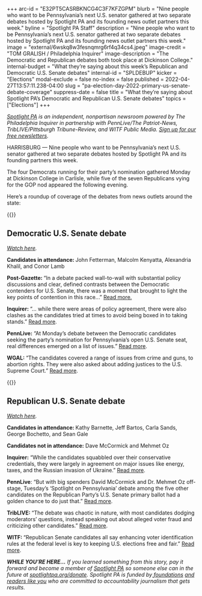 +++
arc-id = "E32PT5CASRBKNCG4C3F7KFZGPM"
blurb = "Nine people who want to be Pennsylvania’s next U.S. senator gathered at two separate debates hosted by Spotlight PA and its founding news outlet partners this week."
byline = "Spotlight PA Staff"
description = "Nine people who want to be Pennsylvania’s next U.S. senator gathered at two separate debates hosted by Spotlight PA and its founding news outlet partners this week."
image = "external/6wskq8w3fesnqmrg6rf4q34cs4.jpeg"
image-credit = "TOM GRALISH / Philadelphia Inquirer"
image-description = "The Democratic and Republican debates both took place at Dickinson College."
internal-budget = "What they’re saying about this week’s Republican and Democratic U.S. Senate debates"
internal-id = "SPLDEBUP"
kicker = "Elections"
modal-exclude = false
no-index = false
published = 2022-04-27T13:57:11.238-04:00
slug = "pa-election-day-2022-primary-us-senate-debate-coverage"
suppress-date = false
title = "What they’re saying about Spotlight PA’s Democratic and Republican U.S. Senate debates"
topics = ["Elections"]
+++

<a href="https://lesspage.com/"><i>Spotlight PA</i></a><i> is an independent, nonpartisan newsroom powered by The Philadelphia Inquirer in partnership with PennLive/The Patriot-News, TribLIVE/Pittsburgh Tribune-Review, and WITF Public Media. </i><a href="https://lesspage.com/newsletters"><i>Sign up for our free newsletters</i></a><i>.</i>

HARRISBURG — Nine people who want to be Pennsylvania’s next U.S. senator gathered at two separate debates hosted by Spotlight PA and its founding partners this week.

The four Democrats running for their party’s nomination gathered Monday at Dickinson College in Carlisle, while five of the seven Republicans vying for the GOP nod appeared the following evening.

Here’s a roundup of coverage of the debates from news outlets around the state:

{{<picture src="external/raawtrcy7xxad9yrmehd5fedp4.jpeg" description="U.S. Senate candidates, from left: Lt. Gov. John Fetterman, state Rep. Malcolm Kenyatta, Jenkintown Borough Councilmember Alex Khalil, and U.S. Rep. Conor Lamb at Dickinson College." caption="U.S. Senate candidates, from left: Lt. Gov. John Fetterman, state Rep. Malcolm Kenyatta, Jenkintown Borough Councilmember Alex Khalil, and U.S. Rep. Conor Lamb at Dickinson College." credit="TOM GRALISH / Philadelphia Inquirer">}} 

## Democratic U.S. Senate debate

<a href="http://players.brightcove.net/2549849263001/default_default/index.html?videoId=6305118992001" target="_blank"><i>Watch here</i></a><i>.</i>

<b>Candidates in attendance: </b>John Fetterman, Malcolm Kenyatta, Alexandria Khalil, and Conor Lamb

<b>Post-Gazette: </b>“In a debate packed wall-to-wall with substantial policy discussions and clear, defined contrasts between the Democratic contenders for U.S. Senate, there was a moment that brought to light the key points of contention in this race...” <a href="https://www.post-gazette.com/news/politics-state/2022/04/25/democratic-senate-debate-pennsylvania/stories/202204250107" target="_blank">Read more.</a>

<script src="https://lesspage.com/embed.js" async></script><div data-spl-embed-version="1" data-spl-src="https://lesspage.com/embeds/newsletter/"></div>

<b>Inquirer: </b>“... while there were areas of policy agreement, there were also clashes as the candidates tried at times to avoid being boxed in to taking stands.” <a href="https://www.inquirer.com/politics/election/pa-democratic-senate-debate-fetterman-lamb-kenyatta-khalil-20220425.html" target="_blank">Read more</a>.

<b>PennLive:</b> “At Monday’s debate between the Democratic candidates seeking the party’s nomination for Pennsylvania’s open U.S. Senate seat, real differences emerged on a list of issues.” <a href="https://www.pennlive.com/news/2022/04/pas-democratic-us-senate-candidates-divide-on-several-issues-in-monday-debate.html" target="_blank">Read more</a>.

<b>WGAL: </b>“The candidates covered a range of issues from crime and guns, to abortion rights. They were also asked about adding justices to the U.S. Supreme Court.” <a href="https://www.wgal.com/article/democratic-candidates-pennsylvania-us-senate-debate-dickinson-college-carlisle-cumberland-county/39824898#" target="_blank">Read more</a>.

{{<picture src="external/yzty5gtzecbywd2pwvh6kwvcpr.jpeg" description="Republican candidates for U.S. Senate, from left: Kathy Barnette, Jeff Bartos, George Bochetto, Sean Gale, and Carla Sands at Dickinson College." caption="Republican candidates for U.S. Senate, from left: Kathy Barnette, Jeff Bartos, George Bochetto, Sean Gale, and Carla Sands at Dickinson College." credit="TOM GRALISH / Philadelphia Inquirer">}} 

## Republican U.S. Senate debate

<a href="http://players.brightcove.net/2549849263001/default_default/index.html?videoId=6305224549001" target="_blank"><i>Watch here</i></a><i>.</i>

<b>Candidates in attendance: </b>Kathy Barnette, Jeff Bartos, Carla Sands, George Bochetto, and Sean Gale

<b>Candidates not in attendance:</b> Dave McCormick and Mehmet Oz

<b>Inquirer:</b> “While the candidates squabbled over their conservative credentials, they were largely in agreement on major issues like energy, taxes, and the Russian invasion of Ukraine.” <a href="https://www.inquirer.com/politics/election/pennsylvania-senate-debate-gop-second-barnette-bartos-sands-20220426.html" target="_blank">Read more</a>.

<b>PennLive</b>: “But with big spenders David McCormick and Dr. Mehmet Oz off-stage, Tuesday’s ‘Spotlight on Pennsylvania’ debate among the five other candidates on the Republican Party’s U.S. Senate primary ballot had a golden chance to do just that.” <a href="https://www.pennlive.com/news/2022/04/with-big-spenders-off-stage-the-pack-tries-to-shake-up-pas-republican-senate-race.html" target="_blank">Read more</a>.

<script src="https://lesspage.com/embed.js" async></script><div data-spl-embed-version="1" data-spl-src="https://lesspage.com/embeds/donate/"></div>

<b>TribLIVE: </b>“The debate was chaotic in nature, with most candidates dodging moderators’ questions, instead speaking out about alleged voter fraud and criticizing other candidates.” <a href="https://triblive.com/local/regional/republican-senate-candidates-meet-in-live-debate-but-without-front-runners/" target="_blank">Read more</a>.

<b>WITF: </b>“Republican Senate candidates all say enhancing voter identification rules at the federal level is key to keeping U.S. elections free and fair.” <a href="https://www.witf.org/2022/04/27/on-back-to-back-nights-pennsylvanias-u-s-senate-candidates-show-their-differences-on-voting-rights-and-democracy/" target="_blank">Read more</a>.

<i><b>WHILE YOU’RE HERE...</b></i><i> If you learned something from this story, pay it forward and become a member of </i><a href="https://lesspage.com/"><i>Spotlight PA</i></a><i> so someone else can in the future at </i><a href="http://spotlightpa.org/donate"><i>spotlightpa.org/donate</i></a><i>. Spotlight PA is funded by</i><a href="https://lesspage.com/support"><i> foundations</i></a><i> </i><a href="https://lesspage.com/support"><i>and readers like you</i></a><i> who are committed to accountability journalism that gets results.</i>
